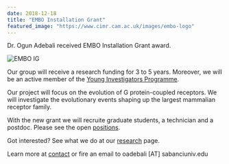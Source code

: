 ```yaml
---
date: 2018-12-18
title: "EMBO Installation Grant"
featured_image: "https://www.cimr.cam.ac.uk/images/embo-logo"
---
```


Dr. Ogun Adebali received EMBO Installation Grant award.

<!--more-->

![EMBO IG](https://pbs.twimg.com/media/DusYI_LXcAAIZ28.jpg)

Our group will receive a research funding for 3 to 5 years. Moreover, we will be an active member of the [Young Investigators Programme](http://embo.org/funding-awards/young-investigators).

Our project will focus on the evolution of G protein-coupled receptors. We will investigate the evolutionary events shaping up the largest mammalian receptor family. 

With the new grant we will recruite graduate students, a technician and a postdoc. Please see the open [positions](/positions). 

Got interested? See what we do at our [research](/research) page.

Learn more at [contact](/contact) or fire an email to oadebali [AT] sabanciuniv.edu